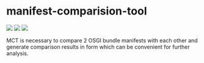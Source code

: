 # manifest-comparision-tool
<img src="https://img.shields.io/badge/java.version-11-green" /> <img src="https://img.shields.io/badge/spring.boot-2.5.6-green" /> <img src="https://img.shields.io/badge/camel.version-3.12.0-green" /> 



MCT is necessary to compare 2 OSGI bundle manifests with each other and generate comparison results in form which can be convenient for further analysis.
